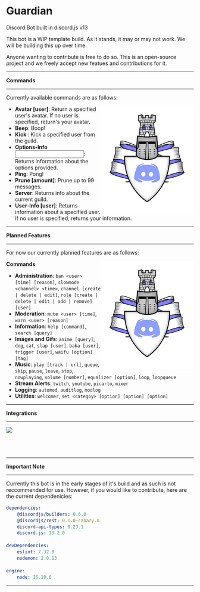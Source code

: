 # Guardian
Discord Bot built in discord.js v13


This bot is a WIP template build. As it stands, it may or may not work. 
We will be building this up over time.

Anyone wanting to contribute is free to do so. This is an open-source project and we freely accept new featues and contributions for it.

---

**Commands**

---

Currently available commands are as follows:

<img align="right" width="250" src="Guardian.png">

 * **Avatar [user]**: Return a specified user's avatar. If no user is specified, return's your avatar. 
 * **Beep**: Boop!
 * **Kick <user>**: Kick a specified user from the guild. 
 * **Options-Info <input>**: Returns information about the options provided.
 * **Ping**: Pong!
 * **Prune [amount]**: Prune up to 99 messages. 
 * **Server**: Returns info about the current guild.
 * **User-Info [user]**: Returns information about a specified user. If no user is specified, returns your information. 

---

**Planned Features**

---

For now our currently planned features are as follows:

<img align="right" width="250" src="Guardian.png">

**Commands**

 * **Administration**: `ban <user> [time] [reason]`, `slowmode <channel> <time>`, `channel [create | delete | edit]`, `role [create | delete | edit | add | remove] [user]` 
 * **Moderation**: `mute <user> [time]`, `warn <user> [reason]`
 * **Information**: `help [command]`, `search [query]`
 * **Images and Gifs**: `anime [query]`, `dog`, `cat`, `slap [user]`, `baka [user]`, `trigger [user]`, `waifu [option] [tag]`
 * **Music**: `play [track | url]`, `queue`, `skip`, `pause`, `leave`, `stop`, `nowplaying`, `volume [number]`, `equalizer [option]`, `loop`, `loopqueue`
 * **Stream Alerts**: `twitch`, `youtube`, `picarto`, `mixer`
 * **Logging**: `automod`, `auditlog`, `modlog`
 * **Utilities**: `welcomer`, `set <categoy> [option] [option] [option]`
  
---

**Integrations**

---
 
 <img align="left" width="250" src="https://www.fullstackpython.com/img/logos/heroku.png"><br /><br /><br /><br />
 
---

**Important Note**

---

 Currently this bot is in the early stages of it's build and as such is not reccommended for use. However, if you would like to contribute, here are the current dependenicies:

```yml
dependencies: 
    @discordjs/builders: 0.6.0
    @discordjs/rest: 0.1.0-canary.0
    discord-api-types: 0.23.1
    discord.js: 13.2.0

devDependencies:
    eslint: 7.32.0
    nodemon: 2.0.13

engine:
    node: 16.10.0
```

---
